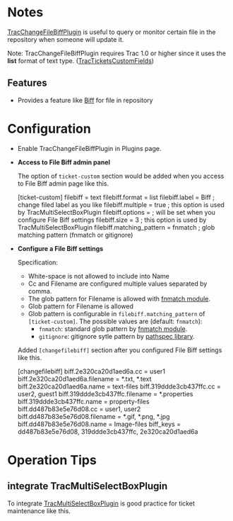 Notes
=====

[TracChangeFileBiffPlugin](https://trac-hacks.org/wiki/TracChangeFileBiffPlugin "TracChangeFileBiffPlugin")
is useful to query or monitor certain file in the repository when someone will update it.

Note: TracChangeFileBiffPlugin requires Trac 1.0 or higher since it uses
the **list** format of text type. ([TracTicketsCustomFields](http://trac.edgewall.org/wiki/TracTicketsCustomFields "TracTicketsCustomFields"))


Features
--------

* Provides a feature like [Biff](http://en.wikipedia.org/wiki/Biff "Biff") for file in repository


Configuration
=============

* Enable TracChangeFileBiffPlugin in Plugins page.

* **Access to File Biff admin panel**

  The option of `ticket-custom` section would be added when you access to File Biff admin page like this.

    [ticket-custom]
    filebiff = text
    filebiff.format = list
    filebiff.label = Biff       ; change filed label as you like
    filebiff.multiple = true    ; this option is used by TracMultiSelectBoxPlugin
    filebiff.options =          ; will be set when you configure File Biff settings
    filebiff.size = 3           ; this option is used by TracMultiSelectBoxPlugin
    filebiff.matching_pattern = fnmatch ; glob matching pattern (fnmatch or gitignore)

* **Configure a File Biff settings**

  Specification:

    * White-space is not allowed to include into Name
    * Cc and Filename are configured multiple values separated by comma.
    * The glob pattern for Filename is allowed with [fnmatch module](https://docs.python.org/2/library/fnmatch.html "fnmatch module").
    * Glob pattern for Filename is allowed
    * Glob pattern is configurable in `filebiff.matching_pattern` of `[ticket-custom]`. The possible values are (default: `fnmatch`):
        * `fnmatch`: standard glob pattern by [fnmatch module](https://docs.python.org/2/library/fnmatch.html "fnmatch module").
        * `gitignore`: gitignore sytle pattern by [pathspec library](https://pypi.python.org/pypi/pathspec/ "pathspec library").

  Added `[changefilebiff]` section after you configured File Biff settings like this.

    [changefilebiff]
    biff.2e320ca20d1aed6a.cc = user1
    biff.2e320ca20d1aed6a.filename = *.txt, *.text
    biff.2e320ca20d1aed6a.name = text-files
    biff.319ddde3cb437ffc.cc = user2, guest1
    biff.319ddde3cb437ffc.filename = *.properties
    biff.319ddde3cb437ffc.name = property-files
    biff.dd487b83e5e76d08.cc = user1, user2
    biff.dd487b83e5e76d08.filename = *.gif, *.png, *.jpg
    biff.dd487b83e5e76d08.name = Image-files
    biff_keys = dd487b83e5e76d08, 319ddde3cb437ffc, 2e320ca20d1aed6a


Operation Tips
==============

integrate TracMultiSelectBoxPlugin
----------------------------------

To integrate [TracMultiSelectBoxPlugin](https://trac-hacks.org/wiki/TracMultiSelectBoxPlugin "TracMultiSelectBoxPlugin") is good practice for ticket maintenance like this.

